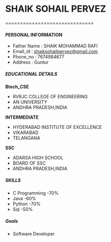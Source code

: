 # SHAIK SOHAIL PERVEZ
==============================

#### PERSONAL INFORMATION
 - Father Name : SHAIK MOHAMMAD RAFI
 - Email_id : shaiksohailpervez@gmail.com
 - Phone_no : 7674984677
 - Address : Guntur

##### EDUCATIONAL DETAILS
 **Btech_CSE**
 - RVRJC COLLEGE OF ENGINEERING
 - AN UNIVERSITY
 - ANDHRA PRADESH,INDIA
 
 **INTERMEDIATE**
 - HYDERABAD INSTITUTE OF EXCELLENCE
 - VIKARABAD
 - TELANGANA

 **SSC**
 - ADARSA HIGH SCHOOL
 - BOARD OF SSC
 - ANDHRA PRADESH,INDIA

##### SKILLS
 - C Programming -70%
 - Java -60%
 - Python -70%
 - Sql -50%

##### Goals
 - Software Developer

